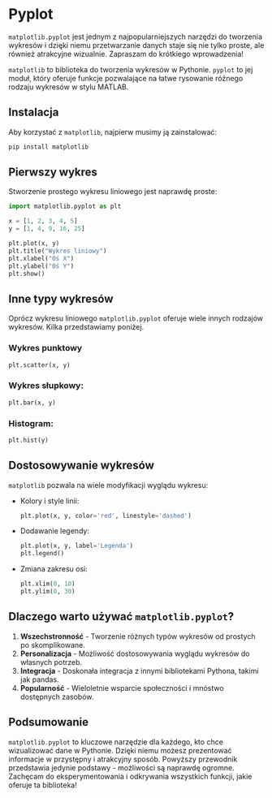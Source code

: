 # Pyplot

`matplotlib.pyplot` jest jednym z najpopularniejszych narzędzi do tworzenia wykresów i dzięki niemu przetwarzanie danych staje się nie tylko proste, ale również atrakcyjne wizualnie. Zapraszam do krótkiego wprowadzenia!

`matplotlib` to biblioteka do tworzenia wykresów w Pythonie. `pyplot` to jej moduł, który oferuje funkcje pozwalające na łatwe rysowanie różnego rodzaju wykresów w stylu MATLAB.

## Instalacja

Aby korzystać z `matplotlib`, najpierw musimy ją zainstalować:

```bash
pip install matplotlib
```

## Pierwszy wykres

Stworzenie prostego wykresu liniowego jest naprawdę proste:

```python
import matplotlib.pyplot as plt

x = [1, 2, 3, 4, 5]
y = [1, 4, 9, 16, 25]

plt.plot(x, y)
plt.title("Wykres liniowy")
plt.xlabel("Oś X")
plt.ylabel("Oś Y")
plt.show()
```

## Inne typy wykresów

Oprócz wykresu liniowego `matplotlib.pyplot` oferuje wiele innych rodzajów wykresów. Kilka przedstawiamy poniżej.

### Wykres punktowy

```python
plt.scatter(x, y)
```

### Wykres słupkowy:

```python
plt.bar(x, y)
```

### Histogram:

```python
plt.hist(y)
```

## Dostosowywanie wykresów

`matplotlib` pozwala na wiele modyfikacji wyglądu wykresu:

- Kolory i style linii:
  ```python
  plt.plot(x, y, color='red', linestyle='dashed')
  ```

- Dodawanie legendy:
  ```python
  plt.plot(x, y, label='Legenda')
  plt.legend()
  ```

- Zmiana zakresu osi:
  ```python
  plt.xlim(0, 10)
  plt.ylim(0, 30)
  ```

## Dlaczego warto używać `matplotlib.pyplot`?

1. **Wszechstronność** - Tworzenie różnych typów wykresów od prostych po skomplikowane.
2. **Personalizacja** - Możliwość dostosowywania wyglądu wykresów do własnych potrzeb.
3. **Integracja** - Doskonała integracja z innymi bibliotekami Pythona, takimi jak pandas.
4. **Popularność** - Wieloletnie wsparcie społeczności i mnóstwo dostępnych zasobów.

## Podsumowanie

`matplotlib.pyplot` to kluczowe narzędzie dla każdego, kto chce wizualizować dane w Pythonie. Dzięki niemu możesz prezentować informacje w przystępny i atrakcyjny sposób. Powyższy przewodnik przedstawia jedynie podstawy - możliwości są naprawdę ogromne. Zachęcam do eksperymentowania i odkrywania wszystkich funkcji, jakie oferuje ta biblioteka!
